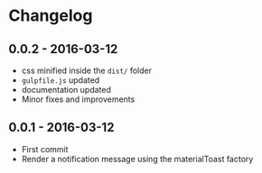 # Changelog

## 0.0.2 - 2016-03-12
- css minified inside the `dist/` folder
- `gulpfile.js` updated
- documentation updated
- Minor fixes and improvements

## 0.0.1 - 2016-03-12
- First commit
- Render a notification message using the materialToast factory
